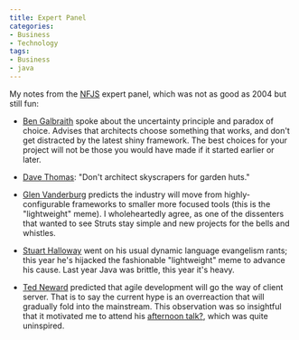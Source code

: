 ```yaml
---
title: Expert Panel
categories:
- Business
- Technology
tags:
- Business
- java
---
```


My notes from the [NFJS][1] expert panel, which was not as good as 2004 but still fun:


   [1]: /2005/03/20/gateway-software-symposium-2005.html


  * [Ben Galbraith][2] spoke about the uncertainty principle and paradox of choice.  Advises that architects choose something that works, and don't get distracted by the latest shiny framework.  The best choices for your project will not be those you would have made if it started earlier or later.


  * [Dave Thomas][3]: "Don't architect skyscrapers for garden huts."


  * [Glen Vanderburg][4] predicts the industry will move from highly-configurable frameworks to smaller more focused tools (this is the "lightweight" meme).  I wholeheartedly agree, as one of the dissenters that wanted to see Struts stay simple and new projects for the bells and whistles.


  * [Stuart Halloway][5] went on his usual dynamic language evangelism rants; this year he's hijacked the fashionable "lightweight" meme to advance his cause.  Last year Java was brittle, this year it's heavy.


  * [Ted Neward][6] predicted that agile development will go the way of client server.  That is to say the current hype is an overreaction that will gradually fold into the mainstream.  This observation was so insightful that it motivated me to attend his [afternoon talk?][7], which was quite uninspired.



   [2]: http://www.galbraiths.org/
   [3]: http://blogs.pragprog.com/cgi-bin/pragdave.cgi
   [4]: http://www.vanderburg.org/
   [5]: http://www.relevancellc.com/
   [6]: http://www.neward.net/ted/
   [7]: /2005/03/19/the-fallacies-of-enterprise-systems.html
